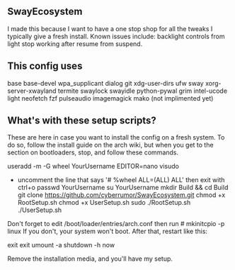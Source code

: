 SwayEcosystem
--------------------------------------------------
I made this because I want to have a one stop shop
for all the tweaks I typically give a fresh install.
Known issues include:
backlight controls from light stop working after resume from suspend.

This config uses
--------------------------------------------------
base
base-devel
wpa_supplicant
dialog
git
xdg-user-dirs
ufw
sway
xorg-server-xwayland
termite
swaylock
swayidle
python-pywal
grim
intel-ucode
light
neofetch
fzf
pulseaudio
imagemagick
mako (not implimented yet)

What's with these setup scripts?
--------------------------------------------------
These are here in case you want to install the config on a fresh system.
To do so, follow the install guide on the arch wiki, but when you get
to the section on bootloaders, stop, and follow these commands. 

useradd -m -G wheel YourUsername
EDITOR=nano visudo
- uncomment the line that says '# %wheel ALL=(ALL) ALL' then exit with ctrl+o
passwd YourUsername
su YourUsername
mkdir Build && cd Build
git clone https://github.com/cyberrumor/SwayEcosystem.git
chmod +x RootSetup.sh
chmod +x UserSetup.sh
sudo ./RootSetup.sh
./UserSetup.sh

Don't forget to edit /boot/loader/entries/arch.conf then run # mkinitcpio -p linux
If you don't, your system won't boot. After that, restart like this:

exit
exit
umount -a
shutdown -h now

Remove the installation media, and you'll have my setup. 
